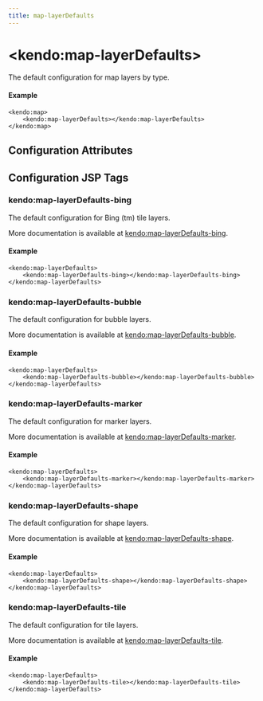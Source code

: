 ```yaml
---
title: map-layerDefaults
---
```


# \<kendo:map-layerDefaults\>

The default configuration for map layers by type.

#### Example
    <kendo:map>
        <kendo:map-layerDefaults></kendo:map-layerDefaults>
    </kendo:map>

## Configuration Attributes


##  Configuration JSP Tags

### kendo:map-layerDefaults-bing

The default configuration for Bing (tm) tile layers.

More documentation is available at [kendo:map-layerDefaults-bing](/api/wrappers/jsp/map/layerdefaults-bing).

#### Example

    <kendo:map-layerDefaults>
        <kendo:map-layerDefaults-bing></kendo:map-layerDefaults-bing>
    </kendo:map-layerDefaults>

### kendo:map-layerDefaults-bubble

The default configuration for bubble layers.

More documentation is available at [kendo:map-layerDefaults-bubble](/api/wrappers/jsp/map/layerdefaults-bubble).

#### Example

    <kendo:map-layerDefaults>
        <kendo:map-layerDefaults-bubble></kendo:map-layerDefaults-bubble>
    </kendo:map-layerDefaults>

### kendo:map-layerDefaults-marker

The default configuration for marker layers.

More documentation is available at [kendo:map-layerDefaults-marker](/api/wrappers/jsp/map/layerdefaults-marker).

#### Example

    <kendo:map-layerDefaults>
        <kendo:map-layerDefaults-marker></kendo:map-layerDefaults-marker>
    </kendo:map-layerDefaults>

### kendo:map-layerDefaults-shape

The default configuration for shape layers.

More documentation is available at [kendo:map-layerDefaults-shape](/api/wrappers/jsp/map/layerdefaults-shape).

#### Example

    <kendo:map-layerDefaults>
        <kendo:map-layerDefaults-shape></kendo:map-layerDefaults-shape>
    </kendo:map-layerDefaults>

### kendo:map-layerDefaults-tile

The default configuration for tile layers.

More documentation is available at [kendo:map-layerDefaults-tile](/api/wrappers/jsp/map/layerdefaults-tile).

#### Example

    <kendo:map-layerDefaults>
        <kendo:map-layerDefaults-tile></kendo:map-layerDefaults-tile>
    </kendo:map-layerDefaults>

